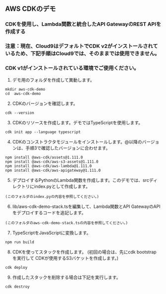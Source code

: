 ## AWS CDKのデモ
### CDKを使用し、Lambda関数と統合したAPI GatewayのREST APIを作成する

### 注意：現在、Cloud9はデフォルトでCDK v2がインストールされているため、下記手順はCloud9では、そのままでは使用できません。
### CDK v1がインストールされている環境でご使用ください。

1. デモ用のフォルダを作成して異動します。

```
mkdir aws-cdk-demo
cd  aws-cdk-demo
```

2. CDKのバージョンを確認します。

```
cdk --version
```

3. CDKのリソースを作成します。デモではTypeScriptを使用します。

```
cdk init app --language typescript
```

4. CDKのコンストラクタモジュールをインストールします。@以降のバージョンは、手順3で確認したバージョンに合わせます。

```
npm install @aws-cdk/assets@1.111.0
npm install @aws-cdk/aws-s3-assets@1.111.0
npm install @aws-cdk/aws-lambda@1.111.0
npm install @aws-cdk/aws-apigateway@1.111.0
```

5. デプロイするPythonのLambda関数を作成します。このデモでは、srcディレクトリにindex.pyとして作成します。

```
(このフォルダのindex.pyの内容を参照してください。)
```

6. lib/aws-cdk-demo-stack.tsを編集して、Lambda関数とAPI GatewayのAPIをデプロイするコードを追記します。

```
(このフォルダのaws-cdk-demo-stack.tsの内容を参照してください。)
```

7. TypeScriptをJavaScriptに変換します。

```
npm run build
```

8. CDKを使ってスタックを作成します。
(初回の場合は、先にcdk bootstrap を実行して CDKが使用するS3バケットを作成します。)

```
cdk deploy
```

9. 作成したスタックを削除する場合は下記を実行します。

```
cdk destroy
```




